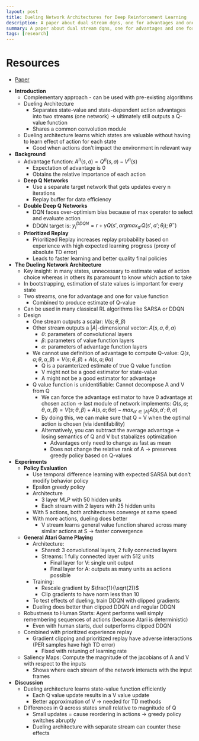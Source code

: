 ```yaml
---
layout: post
title: Dueling Network Architectures for Deep Reinforcement Learning
description: A paper about dual stream dqns, one for advantages and one for value functions
summary: A paper about dual stream dqns, one for advantages and one for value functions
tags: [research]
---
```


# Resources
- [Paper](https://arxiv.org/abs/1507.06527)

* **Introduction**  
  * Complementary approach - can be used with pre-existing algorithms  
  * Dueling Architecture  
    * Separates state-value and state-dependent action advantages into two streams (one network) → ultimately still outputs a Q-value function  
    * Shares a common convolution module  
  * Dueling architecture learns which states are valuable without having to learn effect of action for each state  
    * Good when actions don’t impact the environment in relevant way  
* **Background**  
  * Advantage function: $A^\pi(s,a) = Q^\pi(s,a) - V^\pi(s)$  
    * Expectation of advantage is 0  
    * Obtains the relative importance of each action  
  * **Deep Q Networks**  
    * Use a separate target network that gets updates every n iterations  
    * Replay buffer for data efficiency  
  * **Double Deep Q Networks**  
    * DQN faces over-optimism bias because of max operator to select and evaluate action  
    * DDQN target is: $y_i^{DDQN} = r + \gamma Q(s', argmax_{a'}Q(s', a'; \theta_i); \theta^-)$  
  * **Prioritized Replay**  
    * Prioritized Replay increases replay probability based on experience with high expected learning progress (proxy of absolute TD error)  
    * Leads to faster learning and better quality final policies  
* **The Dueling Network Architecture**  
  * Key insight: in many states, unnecessary to estimate value of action choice whereas in others its paramount to know which action to take  
  * In bootstrapping, estimation of state values is important for every state  
  * Two streams, one for advantage and one for value function  
    * Combined to produce estimate of Q-value  
  * Can be used in many classical RL algorithms like SARSA or DDQN  
  * Design  
    * One stream outputs a scalar: $V(s; \theta, \beta)$  
    * Other stream outputs a $|A|$-dimensional vector: $A(s, a, \theta, \alpha)$   
      * $\theta$: parameters of convolutional layers  
      * $\beta$: parameters of value function layers  
      * $\alpha$: parameters of advantage function layers  
    * We cannot use definition of advantage to compute Q-value: $Q(s, a; \theta, \alpha,\beta) = V(s;\theta,\beta) + A(s, a; \theta\alpha)$  
      * Q is a paramterized estimate of true Q value function  
      * V might not be a good estimator for state-value  
      * A might not be a good estimator for advantage  
    * Q value function is unidentifiable: Cannot decompose A and V from Q  
      * We can force the advantage estimator to have 0 advantage at chosen action → last module of network implements: $Q(s, a; \theta, \alpha,\beta) = V(s;\theta,\beta) + A(s, a; \theta\alpha) - max_{a' \in |A|}A(s, a';\theta, \alpha)$  
      * By doing this, we can make sure that Q = V when the optimal action is chosen (via identifability)   
      * Alternatively, you can subtract the average advantage → losing semantics of Q and V but stabalizes optimization  
        * Advantages only need to change as fast as mean  
        * Does not change the relative rank of A → preserves greedy policy based on Q-values  
* **Experiments**  
  * **Policy Evaluation**  
    * Use temporal difference learning with expected SARSA but don’t modify behavior policy  
    * Epsilon greedy policy  
    * Architecture  
      * 3 layer MLP with 50 hidden units  
      * Each stream with 2 layers with 25 hidden units  
    *  With 5 actions, both architectures converge at same speed  
    * With more actions, dueling does better  
      * V stream learns general value function shared across many similar actions at S → faster convergence  
  * **General Atari Game Playing**  
    * Architecture:  
      * Shared: 3 convolutional layers, 2 fully connected layers  
      * Streams: 1 fully connected layer with 512 units  
        * Final layer for V: single unit output  
        * Final layer for A: outputs as many units as actions possible  
    * Training:  
      * Rescale gradient by $\frac{1}{\sqrt(2)}$  
      * Clip gradients to have norm less than 10  
    * To test effects of dueling, train DDQN with clipped gradients  
    * Dueling does better than clipped DDQN and regular DDQN  
  * Robustness to Human Starts: Agent performs well simply remembering sequences of actions (because Atari is deterministic)  
    * Even with human starts, duel outperforms clipped DDQN  
  * Combined with prioritized experience replay  
    * Gradient clipping and prioritized replay have adverse interactions (PER samples have high TD error)  
      * Fixed with retuning of learning rate  
  * Saliency Maps: Compute the magnitude of the jacobians of A and V with respect to the inputs   
    * Shows where each stream of the network interacts with the input frames  
* **Discussion**  
  * Dueling architecture learns state-value function efficiently  
    * Each Q value update results in a V value update  
    * Better approximation of V → needed for TD methods  
  * Differences in Q across states small relative to magnitude of Q  
    * Small updates = cause reordering in actions → greedy policy switches abruptly  
    * Dueling architecture with separate stream can counter these effects